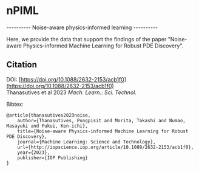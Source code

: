 # nPIML
---------- Noise-aware physics-informed learning ----------

Here, we provide the data that support the findings of the paper "Noise-aware Physics-informed Machine Learning for Robust PDE Discovery".

## Citation
DOI: [https://doi.org/10.1088/2632-2153/acb1f0](https://doi.org/10.1088/2632-2153/acb1f0)  
Thanasutives et al 2023 *Mach. Learn.: Sci. Technol.*

Bibtex:  

```
@article{thanasutives2023noise,
	author={Thanasutives, Pongpisit and Morita, Takashi and Numao, Masayuki and Fukui, Ken-ichi},
	title={Noise-aware Physics-informed Machine Learning for Robust PDE Discovery},
	journal={Machine Learning: Science and Technology},
	url={http://iopscience.iop.org/article/10.1088/2632-2153/acb1f0},
	year={2023},
	publisher={IOP Publishing}
}
```

